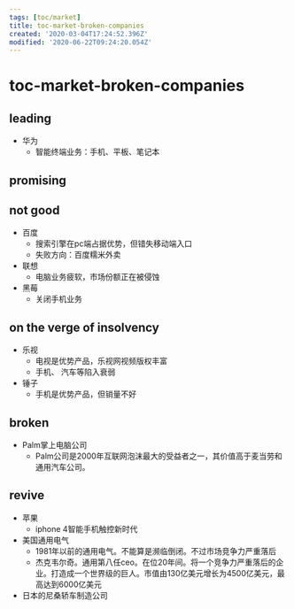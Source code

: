 ```yaml
---
tags: [toc/market]
title: toc-market-broken-companies
created: '2020-03-04T17:24:52.396Z'
modified: '2020-06-22T09:24:20.054Z'
---
```


# toc-market-broken-companies

## leading
- 华为
  - 智能终端业务：手机、平板、笔记本

## promising

## not good
- 百度
  - 搜索引擎在pc端占据优势，但错失移动端入口
  - 失败方向：百度糯米外卖
- 联想
  - 电脑业务疲软，市场份额正在被侵蚀
- 黑莓
  - 关闭手机业务

## on the verge of insolvency

- 乐视
  - 电视是优势产品，乐视网视频版权丰富
  - 手机、 汽车等陷入衰弱
- 锤子
  - 手机是优势产品，但销量不好


## broken
- Palm掌上电脑公司
  - Palm公司是2000年互联网泡沫最大的受益者之一，其价值高于麦当劳和通用汽车公司。

## revive
- 苹果
  - iphone 4智能手机触控新时代
- 美国通用电气
  - 1981年以前的通用电气。不能算是濒临倒闭。不过市场竞争力严重落后
  - 杰克韦尔奇。通用第八任ceo。在位20年间。将一个竞争力严重落后的企业。打造成一个世界级的巨人。市值由130亿美元增长为4500亿美元，最高达到6000亿美元
- 日本的尼桑轿车制造公司
